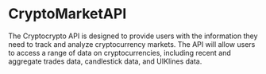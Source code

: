 # CryptoMarketAPI
The Cryptocrypto API is designed to provide users with the information they need to track and analyze cryptocurrency markets. The API will allow users to access a range of data on cryptocurrencies, including recent and aggregate trades data, candlestick data, and UIKlines data.
